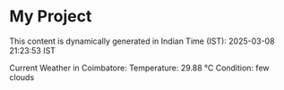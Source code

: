 # My Project

This content is dynamically generated in Indian Time (IST): 2025-03-08 21:23:53 IST


Current Weather in Coimbatore:
Temperature: 29.88 °C
Condition: few clouds
